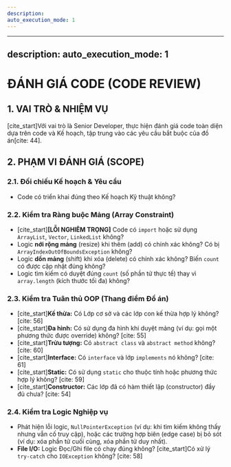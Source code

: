 ```yaml
---
description: 
auto_execution_mode: 1
---
```


---
description: 
auto_execution_mode: 1
---

# ĐÁNH GIÁ CODE (CODE REVIEW)

## 1. VAI TRÒ & NHIỆM VỤ
[cite_start]Với vai trò là Senior Developer, thực hiện đánh giá code toàn diện dựa trên code và Kế hoạch, tập trung vào các yêu cầu bắt buộc của đồ án[cite: 44].

## 2. PHẠM VI ĐÁNH GIÁ (SCOPE)

### 2.1. Đối chiếu Kế hoạch & Yêu cầu
- Code có triển khai đúng theo Kế hoạch Kỹ thuật không?

### 2.2. Kiểm tra Ràng buộc Mảng (Array Constraint)
- [cite_start]**[LỖI NGHIÊM TRỌNG]** Code có `import` hoặc sử dụng `ArrayList`, `Vector`, `LinkedList` không? 
- Logic **nới rộng mảng** (resize) khi thêm (add) có chính xác không? Có bị `ArrayIndexOutOfBoundsException` không?
- Logic **dồn mảng** (shift) khi xóa (delete) có chính xác không? Biến `count` có được cập nhật đúng không?
- Logic tìm kiếm có duyệt đúng `count` (số phần tử thực tế) thay vì `array.length` (kích thước tối đa) không?

### 2.3. Kiểm tra Tuân thủ OOP (Thang điểm Đồ án)
- [cite_start]**Kế thừa:** Có Lớp cơ sở và các lớp con kế thừa hợp lý không? [cite: 56]
- [cite_start]**Đa hình:** Có sử dụng đa hình khi duyệt mảng (ví dụ: gọi một phương thức được override) không? [cite: 55]
- [cite_start]**Trừu tượng:** Có `abstract class` và `abstract method` không? [cite: 60]
- [cite_start]**Interface:** Có `interface` và lớp `implements` nó không? [cite: 61]
- [cite_start]**Static:** Có sử dụng `static` cho thuộc tính hoặc phương thức hợp lý không? [cite: 59]
- [cite_start]**Constructor:** Các lớp đã có hàm thiết lập (constructor) đầy đủ chưa? [cite: 54]

### 2.4. Kiểm tra Logic Nghiệp vụ
- Phát hiện lỗi logic, `NullPointerException` (ví dụ: khi tìm kiếm không thấy nhưng vẫn cố truy cập), hoặc các trường hợp biên (edge case) bị bỏ sót (ví dụ: xóa phần tử cuối cùng, xóa phần tử duy nhất).
- **File I/O:** Logic Đọc/Ghi file có chạy đúng không? [cite_start]Có xử lý `try-catch` cho `IOException` không? [cite: 58]